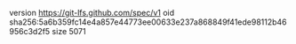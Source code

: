 version https://git-lfs.github.com/spec/v1
oid sha256:5a6b359fc14e4a857e44773ee00633e237a868849f41ede98112b46956c3d2f5
size 5071
